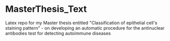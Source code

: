 MasterThesis_Text
=================

Latex repo for my Master thesis entitled "Classification of epithelial cell's staining pattern" - on developing an automatic procedure for the antinuclear antibodies test for detecting autoimmune diseases
